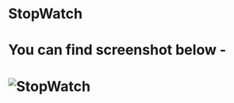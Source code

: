 # StopWatch

# You can find screenshot below - 
# ![StopWatch](https://user-images.githubusercontent.com/130966188/232446948-8dc5e0b0-9711-4163-9d7a-87b883f64b82.PNG)
